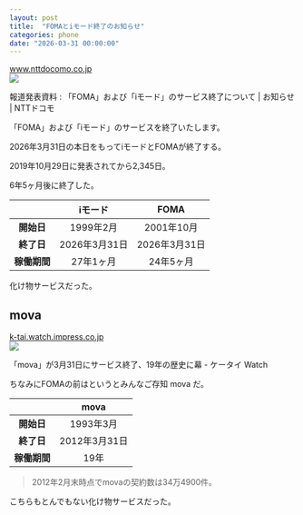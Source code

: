 ```yaml
---
layout: post
title:  "FOMAとiモード終了のお知らせ"
categories: phone
date: "2026-03-31 00:00:00"
---
```



<div class="card">
  <a href="https://www.nttdocomo.co.jp/info/news_release/2019/10/29_00.html"></a>
  <div class="card__header">
    <a href="https://www.nttdocomo.co.jp/info/news_release/2019/10/29_00.html">www.nttdocomo.co.jp</a>
  </div>
  <div class="card__image">
    <img src="https://www.nttdocomo.co.jp/images_osp/common/header/logo_header_ogp.png">
  </div>
  <div class="card__title">
    <p>報道発表資料 : 「FOMA」および「iモード」のサービス終了について | お知らせ | NTTドコモ</p>
  </div>
  <div class="card__description">
    <p>「FOMA」および「iモード」のサービスを終了いたします。</p>
  </div>
</div>


2026年3月31日の本日をもってiモードとFOMAが終了する。

2019年10月29日に発表されてから2,345日。

6年5ヶ月後に終了した。

||iモード|FOMA|
|:-:|:-:|:-:|
|**開始日**|1999年2月|2001年10月|
|**終了日**|2026年3月31日|2026年3月31日|
|**稼働期間**|27年1ヶ月|24年5ヶ月|

化け物サービスだった。

## mova


<div class="card">
  <a href="https://k-tai.watch.impress.co.jp/docs/news/522862.html"></a>
  <div class="card__header">
    <a href="https://k-tai.watch.impress.co.jp/docs/news/522862.html">k-tai.watch.impress.co.jp</a>
  </div>
  <div class="card__image">
    <img src="http://k-tai.watch.impress.co.jpnull">
  </div>
  <div class="card__title">
    <p>「mova」が3月31日にサービス終了、19年の歴史に幕 - ケータイ Watch</p>
  </div>
  <div class="card__description">
    <p></p>
  </div>
</div>


ちなみにFOMAの前はというとみんなご存知 mova だ。

||mova|
|:-:|:-:|
|**開始日**|1993年3月|
|**終了日**|2012年3月31日|
|**稼働期間**|19年|

> 2012年2月末時点でmovaの契約数は34万4900件。

こちらもとんでもない化け物サービスだった。

